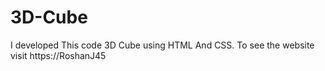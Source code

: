 # 3D-Cube
I developed This code 3D Cube using HTML And CSS. To see the website visit https://RoshanJ45
